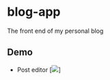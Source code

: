 # blog-app
The front end of my personal blog
## Demo

* Post editor
[<img src="https://imgur.com/U1BJSvV">]
